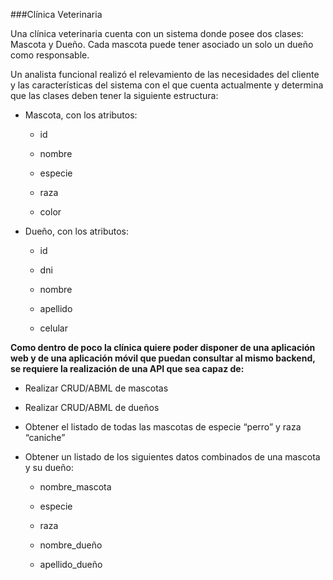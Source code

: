 ###Clínica Veterinaria

Una clínica veterinaria cuenta con un sistema donde posee dos clases: Mascota y Dueño. Cada mascota puede tener asociado un solo un dueño como responsable.

Un analista funcional realizó el relevamiento de las necesidades del cliente y las características del sistema con el que cuenta actualmente y determina que las clases deben tener la siguiente estructura:

- Mascota, con los atributos:

  - id

  - nombre

  - especie

  - raza

  - color

- Dueño, con los atributos:

  - id

  - dni

  - nombre

  - apellido

  - celular

**Como dentro de poco la clínica quiere poder disponer de una aplicación web y de una aplicación móvil que puedan consultar al mismo backend, se requiere la realización de una API que sea capaz de:**

- Realizar CRUD/ABML de mascotas

- Realizar CRUD/ABML de dueños

- Obtener el listado de todas las mascotas de especie “perro” y raza “caniche”

- Obtener un listado de los siguientes datos combinados de una mascota y su dueño:

  - nombre_mascota

  - especie

  - raza

  - nombre_dueño

  - apellido_dueño
